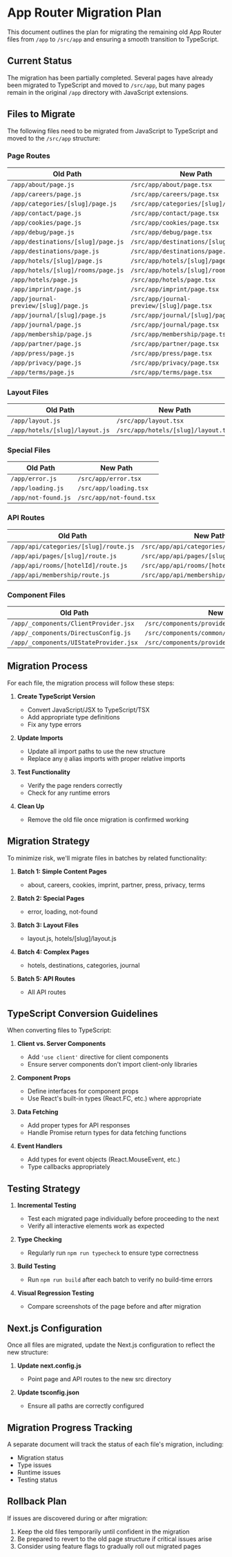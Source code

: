 # App Router Migration Plan

This document outlines the plan for migrating the remaining old App Router files from `/app` to `/src/app` and ensuring a smooth transition to TypeScript.

## Current Status

The migration has been partially completed. Several pages have already been migrated to TypeScript and moved to `/src/app`, but many pages remain in the original `/app` directory with JavaScript extensions.

## Files to Migrate

The following files need to be migrated from JavaScript to TypeScript and moved to the `/src/app` structure:

### Page Routes

| Old Path | New Path |
|----------|----------|
| `/app/about/page.js` | `/src/app/about/page.tsx` |
| `/app/careers/page.js` | `/src/app/careers/page.tsx` |
| `/app/categories/[slug]/page.js` | `/src/app/categories/[slug]/page.tsx` |
| `/app/contact/page.js` | `/src/app/contact/page.tsx` |
| `/app/cookies/page.js` | `/src/app/cookies/page.tsx` |
| `/app/debug/page.js` | `/src/app/debug/page.tsx` |
| `/app/destinations/[slug]/page.js` | `/src/app/destinations/[slug]/page.tsx` |
| `/app/destinations/page.js` | `/src/app/destinations/page.tsx` |
| `/app/hotels/[slug]/page.js` | `/src/app/hotels/[slug]/page.tsx` |
| `/app/hotels/[slug]/rooms/page.js` | `/src/app/hotels/[slug]/rooms/page.tsx` |
| `/app/hotels/page.js` | `/src/app/hotels/page.tsx` |
| `/app/imprint/page.js` | `/src/app/imprint/page.tsx` |
| `/app/journal-preview/[slug]/page.js` | `/src/app/journal-preview/[slug]/page.tsx` |
| `/app/journal/[slug]/page.js` | `/src/app/journal/[slug]/page.tsx` |
| `/app/journal/page.js` | `/src/app/journal/page.tsx` |
| `/app/membership/page.js` | `/src/app/membership/page.tsx` |
| `/app/partner/page.js` | `/src/app/partner/page.tsx` |
| `/app/press/page.js` | `/src/app/press/page.tsx` |
| `/app/privacy/page.js` | `/src/app/privacy/page.tsx` |
| `/app/terms/page.js` | `/src/app/terms/page.tsx` |

### Layout Files

| Old Path | New Path |
|----------|----------|
| `/app/layout.js` | `/src/app/layout.tsx` |
| `/app/hotels/[slug]/layout.js` | `/src/app/hotels/[slug]/layout.tsx` |

### Special Files

| Old Path | New Path |
|----------|----------|
| `/app/error.js` | `/src/app/error.tsx` |
| `/app/loading.js` | `/src/app/loading.tsx` |
| `/app/not-found.js` | `/src/app/not-found.tsx` |

### API Routes

| Old Path | New Path |
|----------|----------|
| `/app/api/categories/[slug]/route.js` | `/src/app/api/categories/[slug]/route.ts` |
| `/app/api/pages/[slug]/route.js` | `/src/app/api/pages/[slug]/route.ts` |
| `/app/api/rooms/[hotelId]/route.js` | `/src/app/api/rooms/[hotelId]/route.ts` |
| `/app/api/membership/route.js` | `/src/app/api/membership/route.ts` |

### Component Files

| Old Path | New Path |
|----------|----------|
| `/app/_components/ClientProvider.jsx` | `/src/components/providers/ClientProvider.tsx` |
| `/app/_components/DirectusConfig.js` | `/src/components/common/DirectusConfig.tsx` |
| `/app/_components/UIStateProvider.jsx` | `/src/components/providers/UIStateProvider.tsx` |

## Migration Process

For each file, the migration process will follow these steps:

1. **Create TypeScript Version**
   - Convert JavaScript/JSX to TypeScript/TSX
   - Add appropriate type definitions
   - Fix any type errors

2. **Update Imports**
   - Update all import paths to use the new structure
   - Replace any `@` alias imports with proper relative imports

3. **Test Functionality**
   - Verify the page renders correctly
   - Check for any runtime errors

4. **Clean Up**
   - Remove the old file once migration is confirmed working

## Migration Strategy

To minimize risk, we'll migrate files in batches by related functionality:

1. **Batch 1: Simple Content Pages**
   - about, careers, cookies, imprint, partner, press, privacy, terms

2. **Batch 2: Special Pages**
   - error, loading, not-found

3. **Batch 3: Layout Files**
   - layout.js, hotels/[slug]/layout.js

4. **Batch 4: Complex Pages**
   - hotels, destinations, categories, journal

5. **Batch 5: API Routes**
   - All API routes

## TypeScript Conversion Guidelines

When converting files to TypeScript:

1. **Client vs. Server Components**
   - Add `'use client'` directive for client components
   - Ensure server components don't import client-only libraries

2. **Component Props**
   - Define interfaces for component props
   - Use React's built-in types (React.FC, etc.) where appropriate

3. **Data Fetching**
   - Add proper types for API responses
   - Handle Promise return types for data fetching functions

4. **Event Handlers**
   - Add types for event objects (React.MouseEvent, etc.)
   - Type callbacks appropriately

## Testing Strategy

1. **Incremental Testing**
   - Test each migrated page individually before proceeding to the next
   - Verify all interactive elements work as expected

2. **Type Checking**
   - Regularly run `npm run typecheck` to ensure type correctness

3. **Build Testing**
   - Run `npm run build` after each batch to verify no build-time errors

4. **Visual Regression Testing**
   - Compare screenshots of the page before and after migration

## Next.js Configuration

Once all files are migrated, update the Next.js configuration to reflect the new structure:

1. **Update next.config.js**
   - Point page and API routes to the new src directory

2. **Update tsconfig.json**
   - Ensure all paths are correctly configured

## Migration Progress Tracking

A separate document will track the status of each file's migration, including:

- Migration status
- Type issues
- Runtime issues
- Testing status

## Rollback Plan

If issues are discovered during or after migration:

1. Keep the old files temporarily until confident in the migration
2. Be prepared to revert to the old page structure if critical issues arise
3. Consider using feature flags to gradually roll out migrated pages
